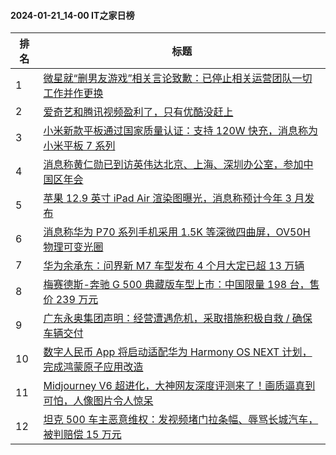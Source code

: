 #### 2024-01-21_14-00  IT之家日榜

| 排名 | 标题|
| --- | ---|
| 1 | [微星就“删男友游戏”相关言论致歉：已停止相关运营团队一切工作并作更换](https://www.ithome.com/0/746/388.htm) |
| 2 | [爱奇艺和腾讯视频盈利了，只有优酷没赶上](https://www.ithome.com/0/746/370.htm) |
| 3 | [小米新款平板通过国家质量认证：支持 120W 快充，消息称为小米平板 7 系列](https://www.ithome.com/0/746/369.htm) |
| 4 | [消息称黄仁勋已到访英伟达北京、上海、深圳办公室，参加中国区年会](https://www.ithome.com/0/746/374.htm) |
| 5 | [苹果 12.9 英寸 iPad Air 渲染图曝光，消息称预计今年 3 月发布](https://www.ithome.com/0/746/375.htm) |
| 6 | [消息称华为 P70 系列手机采用 1.5K 等深微四曲屏，OV50H 物理可变光圈](https://www.ithome.com/0/746/345.htm) |
| 7 | [华为余承东：问界新 M7 车型发布 4 个月大定已超 13 万辆](https://www.ithome.com/0/746/378.htm) |
| 8 | [梅赛德斯-奔驰 G 500 典藏版车型上市：中国限量 198 台，售价 239 万元](https://www.ithome.com/0/746/367.htm) |
| 9 | [广东永奥集团声明：经营遭遇危机，采取措施积极自救 / 确保车辆交付](https://www.ithome.com/0/746/354.htm) |
| 10 | [数字人民币 App 将启动适配华为 Harmony OS NEXT 计划，完成鸿蒙原子应用改造](https://www.ithome.com/0/746/336.htm) |
| 11 | [Midjourney V6 超进化，大神网友深度评测来了！画质逼真到可怕，人像图片令人惊呆](https://www.ithome.com/0/746/372.htm) |
| 12 | [坦克 500 车主恶意维权：发视频堵门拉条幅、辱骂长城汽车，被判赔偿 15 万元](https://www.ithome.com/0/746/394.htm) |
